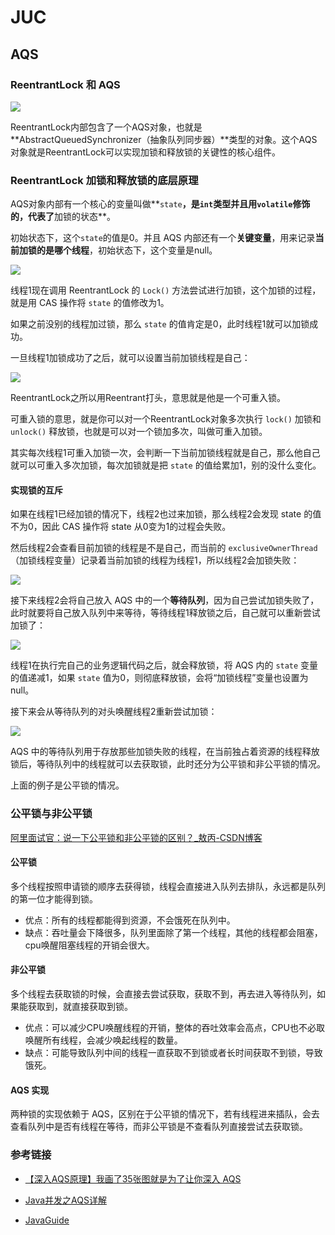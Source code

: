 # JUC

## AQS



### ReentrantLock 和 AQS

![](https://images.yingwai.top/picgo/202109081606646.png)

ReentrantLock内部包含了一个AQS对象，也就是 **AbstractQueuedSynchronizer（抽象队列同步器）**类型的对象。这个AQS对象就是ReentrantLock可以实现加锁和释放锁的关键性的核心组件。

### ReentrantLock 加锁和释放锁的底层原理

AQS对象内部有一个核心的变量叫做**`state`**，是`int`类型并且用`volatile`修饰的，代表了**加锁的状态**。

初始状态下，这个`state`的值是0。并且 AQS 内部还有一个**关键变量**，用来记录**当前加锁的是哪个线程**，初始状态下，这个变量是null。

![](https://images.yingwai.top/picgo/202109081606444.png)

线程1现在调用 ReentrantLock 的 `Lock()` 方法尝试进行加锁，这个加锁的过程，就是用 CAS 操作将 `state` 的值修改为1。

如果之前没别的线程加过锁，那么 `state` 的值肯定是0，此时线程1就可以加锁成功。

一旦线程1加锁成功了之后，就可以设置当前加锁线程是自己：

![](https://images.yingwai.top/picgo/202109081607115.png)

ReentrantLock之所以用Reentrant打头，意思就是他是一个可重入锁。

可重入锁的意思，就是你可以对一个ReentrantLock对象多次执行 `lock()` 加锁和 `unlock()` 释放锁，也就是可以对一个锁加多次，叫做可重入加锁。

其实每次线程1可重入加锁一次，会判断一下当前加锁线程就是自己，那么他自己就可以可重入多次加锁，每次加锁就是把 `state` 的值给累加1，别的没什么变化。

#### 实现锁的互斥

如果在线程1已经加锁的情况下，线程2也过来加锁，那么线程2会发现 state 的值不为0，因此 CAS 操作将 state 从0变为1的过程会失败。

然后线程2会查看目前加锁的线程是不是自己，而当前的 `exclusiveOwnerThread`（加锁线程变量）记录着当前加锁的线程为线程1，所以线程2会加锁失败：

![](https://images.yingwai.top/picgo/202109081607684.png)

接下来线程2会将自己放入 AQS 中的一个**等待队列**，因为自己尝试加锁失败了，此时就要将自己放入队列中来等待，等待线程1释放锁之后，自己就可以重新尝试加锁了：

![](https://images.yingwai.top/picgo/202109081607840.png)

线程1在执行完自己的业务逻辑代码之后，就会释放锁，将 AQS 内的 `state` 变量的值递减1，如果 `state` 值为0，则彻底释放锁，会将“加锁线程”变量也设置为null。

接下来会从等待队列的对头唤醒线程2重新尝试加锁：

![](https://images.yingwai.top/picgo/202109081608668.png)

AQS 中的等待队列用于存放那些加锁失败的线程，在当前独占着资源的线程释放锁后，等待队列中的线程就可以去获取锁，此时还分为公平锁和非公平锁的情况。

上面的例子是公平锁的情况。

### 公平锁与非公平锁

[阿里面试官：说一下公平锁和非公平锁的区别？_敖丙-CSDN博客](https://blog.csdn.net/qq_35190492/article/details/104943579)

#### 公平锁

多个线程按照申请锁的顺序去获得锁，线程会直接进入队列去排队，永远都是队列的第一位才能得到锁。

- 优点：所有的线程都能得到资源，不会饿死在队列中。
- 缺点：吞吐量会下降很多，队列里面除了第一个线程，其他的线程都会阻塞，cpu唤醒阻塞线程的开销会很大。

#### 非公平锁

多个线程去获取锁的时候，会直接去尝试获取，获取不到，再去进入等待队列，如果能获取到，就直接获取到锁。

- 优点：可以减少CPU唤醒线程的开销，整体的吞吐效率会高点，CPU也不必取唤醒所有线程，会减少唤起线程的数量。
- 缺点：可能导致队列中间的线程一直获取不到锁或者长时间获取不到锁，导致饿死。

#### AQS 实现

两种锁的实现依赖于 AQS，区别在于公平锁的情况下，若有线程进来插队，会去查看队列中是否有线程在等待，而非公平锁是不查看队列直接尝试去获取锁。

### 参考链接

* [【深入AQS原理】我画了35张图就是为了让你深入 AQS](https://www.cnblogs.com/wang-meng/p/12816829.html)

* [Java并发之AQS详解](https://www.cnblogs.com/waterystone/p/4920797.html)

* [JavaGuide](https://snailclimb.gitee.io/javaguide/#/docs/java/multi-thread/AQS原理以及AQS同步组件总结)

